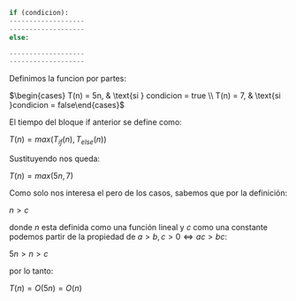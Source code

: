 ```python
if (condicion):
-------------------
-------------------
else:

-------------------
-------------------

```

Definimos la funcion por partes:

$\begin{cases} T(n) = 5n, & \text{si } condicion = true \\ T(n) = 7, & \text{si }condicion = false\end{cases}$

El tiempo del bloque if anterior se define como:

$T(n) = max(T_{if}(n),  T_{else}(n))$

Sustituyendo nos queda:

$T(n) = max(5n,  7)$

Como solo nos interesa el pero de los casos, sabemos que por la definición: 

$n > c$

donde $n$ esta definida como una función lineal y $c$ como una constante podemos partir de la propiedad de $a > b, c >0 \iff ac>bc$:

$5n > n > c$

por lo tanto:

$T(n)=O(5n)=O(n)$






